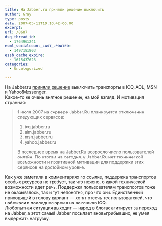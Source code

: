 ```yaml
---
title: На Jabber.ru приняли решение выключить
author: Gray
type: posts
date: 2007-05-11T19:18:42+00:00
excerpt:
url: /8607
dsq_thread_id:
  - 1764961241
esml_socialcount_LAST_UPDATED:
  - 1497181803
essb_cache_expire:
  - 1615437623
categories:
  - Uncategorized

---
```








На Jabber.ru <a href="http://www.jabber.ru/node/379" target="_blank">приняли решение</a> выключить транспорты в ICQ, AOL, MSN и Yahoo!Messenger.  
Какое-то не очень внятное решение, на мой взгляд. И мотивация странная:

> 1 июля 2007 на сервере Jabber.Ru планируется отключение следующих сервисов:
> 
> 1. icq.jabber.ru  
> 2. aim.jabber.ru  
> 3. msn.jabber.ru  
> 4. yahoo.jabber.ru
> 
> В последнее время на Jabber.Ru возросло число пользователей онлайн. По итогам на сегодня, у Jabber.Ru нет технической возможности и позитивной мотивации для поддержки этих сервисов на достойном уровне.

Как уже заметили в комментариях по ссылке, поддержка транспортов особых ресурсов не требует, так что неясно, о какой технической возможности идет речь. Поддержки пользователям транспортов тоже не оказывалось, так и тут непонятно, про что они. Единственный приходящий в голову вариант &#8212; хотят отсечь тех пользователей, что набежали в последнее время из-за глюков ICQ.  
Любопытная ситуация выходит &#8212; народ в блогах агитирует за переход на Jabber, а этот самый Jabber посылает вновьприбывших, не умея выдержать нагрузку.